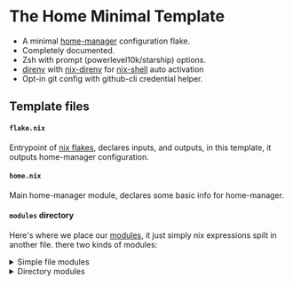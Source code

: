# The Home Minimal Template

- A minimal [home-manager](https://nix-community.github.io/home-manager/index.xhtml#sec-flakes-standalone) configuration flake.
- Completely documented.
- Zsh with prompt (powerlevel10k/starship) options.
- [direnv](https://direnv.net) with [nix-direnv](https://github.com/nix-community/nix-direnv) for [nix-shell](https://nixos.wiki/wiki/Development_environment_with_nix-shell) auto activation
- Opt-in git config with github-cli credential helper.

## Template files

#### `flake.nix`
Entrypoint of [nix flakes](https://nix.dev/concepts/flakes.html), declares inputs, and outputs, in this template, it outputs home-manager configuration.

#### `home.nix`
Main home-manager module, declares some basic info for home-manager.

#### `modules` directory
Here's where we place our [modules](https://nixos.wiki/wiki/NixOS_modules), it just simply nix expressions spilt in another file.
there two kinds of modules:

<details>
<summary>Simple file modules</summary>

Just a file contains nix expressions.
```nix
import ./path/to/module.nix
```
</details>

<details>
<summary>Directory modules</summary>

A more complex modules, may have multiple files for readability, must contains default.nix at root of module.
for example:

```
home.nix
modules
└──zsh                     # module zsh
   ├── default.nix
   ├── powerlevel10k.nix   # file module `p10k` inside module `zsh` 
   └── starship            # dir module `starship` inside module `zsh`
       ├── default.nix
       └── starship.toml
```

Include it from home.nix
```
# home.nix
{
    imports = [
        ./modules/zsh
    ]
}
```
</details>